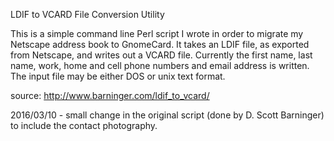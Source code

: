 LDIF to VCARD File Conversion Utility

This is a simple command line Perl script I wrote in order to migrate my Netscape address book to GnomeCard. It takes an LDIF file, as exported from Netscape, and writes out a VCARD file. Currently the first name, last name, work, home and cell phone numbers and email address is written. The input file may be either DOS or unix text format.

source: http://www.barninger.com/ldif_to_vcard/

2016/03/10 - small change in the original script (done by D. Scott Barninger) to include the contact photography.
